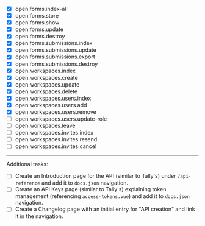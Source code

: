 - [x] open.forms.index-all
- [x] open.forms.store
- [x] open.forms.show
- [x] open.forms.update
- [x] open.forms.destroy
- [x] open.forms.submissions.index
- [x] open.forms.submissions.update
- [x] open.forms.submissions.export
- [x] open.forms.submissions.destroy
- [x] open.workspaces.index
- [x] open.workspaces.create
- [x] open.workspaces.update
- [x] open.workspaces.delete
- [x] open.workspaces.users.index
- [x] open.workspaces.users.add
- [x] open.workspaces.users.remove
- [ ] open.workspaces.users.update-role
- [ ] open.workspaces.leave
- [ ] open.workspaces.invites.index
- [ ] open.workspaces.invites.resend
- [ ] open.workspaces.invites.cancel

---

Additional tasks:

- [ ] Create an Introduction page for the API (similar to Tally's) under `/api-reference` and add it to `docs.json` navigation.
- [ ] Create an API Keys page (similar to Tally's) explaining token management (referencing `access-tokens.vue`) and add it to `docs.json` navigation.
- [ ] Create a Changelog page with an initial entry for "API creation" and link it in the navigation.